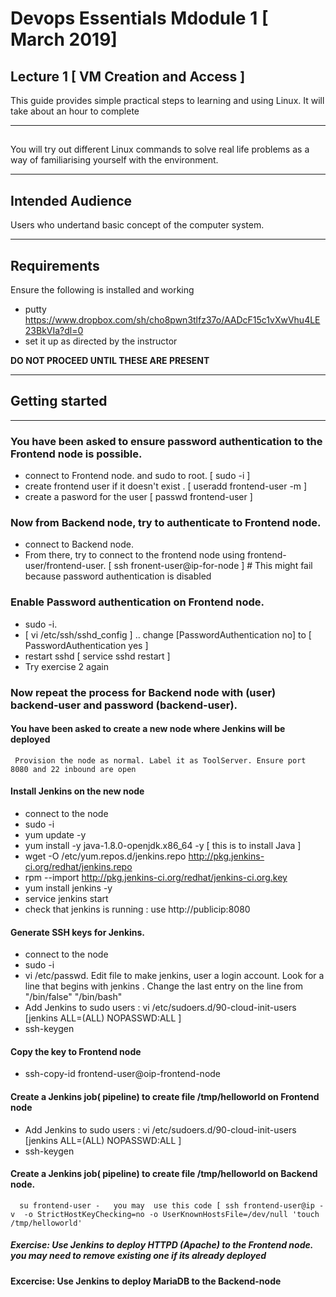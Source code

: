 #  Devops Essentials Mdodule 1 [ March 2019]

## Lecture 1 [ VM Creation and Access ]

This guide provides simple practical steps to learning and using Linux. It will take about an hour to complete

---

## 

You will try out different Linux commands to  solve real life problems as a way of familiarising yourself with the environment.

---

## Intended Audience

Users who undertand basic concept of the computer system.

---

## Requirements

Ensure the following is installed and working

- putty https://www.dropbox.com/sh/cho8pwn3tlfz37o/AADcF15c1vXwVhu4LE23BkVIa?dl=0 
- set it up as directed by the instructor

**DO NOT PROCEED UNTIL THESE ARE PRESENT**

---

## Getting started

---

###  You have been asked to ensure password authentication to the Frontend node is possible. 

- connect to Frontend node. and sudo to root. [ sudo -i ]
- create frontend user if it doesn't exist .  [ useradd frontend-user -m ]
- create a pasword for the user [ passwd  frontend-user ]

###  Now from Backend node, try to authenticate to Frontend node. 

- connect to Backend node.
- From there, try to connect to the frontend node using frontend-user/frontend-user.  [ ssh fronent-user@ip-for-node ] # This might fail because password authentication is disabled

###  Enable Password authentication on Frontend node. 
- sudo -i.
-  [ vi /etc/ssh/sshd_config ] .. change [PasswordAuthentication no]   to [ PasswordAuthentication yes ]
-  restart sshd  [ service sshd restart ] 
- Try exercise 2 again




###  Now repeat the process for Backend node with (user) backend-user and password (backend-user).



#### You have been asked to create a new node where  Jenkins  will be deployed 
     Provision the node as normal. Label it as ToolServer. Ensure port 8080 and 22 inbound are open

#### Install Jenkins on the new node  
- connect to the node
- sudo -i
- yum update -y
- yum install -y java-1.8.0-openjdk.x86_64 -y    [ this is to install Java ]
- wget -O /etc/yum.repos.d/jenkins.repo http://pkg.jenkins-ci.org/redhat/jenkins.repo 
- rpm --import http://pkg.jenkins-ci.org/redhat/jenkins-ci.org.key
- yum install jenkins -y 
- service jenkins start
- check that jenkins is running : use http://publicip:8080



#### Generate SSH keys for Jenkins.   
- connect to the node
- sudo -i
- vi /etc/passwd.  Edit file to make jenkins,  user a login account. Look for a line that begins with jenkins . Change the last entry on the line from "/bin/false" "/bin/bash"
- Add Jenkins to sudo users  :  vi /etc/sudoers.d/90-cloud-init-users     [jenkins ALL=(ALL) NOPASSWD:ALL ]
- ssh-keygen
     
      

#### Copy the key to Frontend node
- ssh-copy-id frontend-user@oip-frontend-node


#### Create a  Jenkins job( pipeline) to create file /tmp/helloworld on Frontend node
- Add Jenkins to sudo users  :  vi /etc/sudoers.d/90-cloud-init-users     [jenkins ALL=(ALL) NOPASSWD:ALL ]
- ssh-keygen   


#### Create a  Jenkins job( pipeline) to create file /tmp/helloworld on Backend node. 
      su frontend-user -   you may  use this code [ ssh frontend-user@ip -v  -o StrictHostKeyChecking=no -o UserKnownHostsFile=/dev/null 'touch /tmp/helloworld'


##### Exercise: Use Jenkins to deploy HTTPD (Apache) to the Frontend node. you may need to remove existing one if its already deployed

 
#### Excercise: Use Jenkins to deploy MariaDB to the Backend-node

